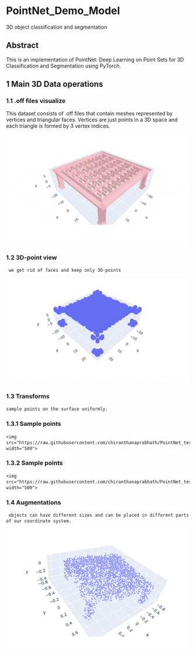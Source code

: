 # PointNet_Demo_Model
3D object classification and segmentation 
## Abstract
This is an implementation of PointNet: Deep Learning on Point Sets for 3D Classification and Segmentation using PyTorch.

## 1 Main 3D Data operations


   ### 1.1 .off files visualize

   This dataset consists of .off files that contain meshes represented by vertices and triangular faces. Vertices are just points in a 3D space and each triangle is formed by 3 vertex indices.
   
   <img src="https://raw.githubusercontent.com/chiranthanaprabhath/PointNet_test/main/visualize_with_face.png" width="500">
    
   ### 1.2 3D-point view
   
     we get rid of faces and keep only 3D-points

   <img src="https://raw.githubusercontent.com/chiranthanaprabhath/PointNet_test/main/visualize_without_faces.png" width="500">
   
   ### 1.3 Transforms

    sample points on the surface uniformly.
    
   ### 1.3.1 Sample points
   
    <img src="https://raw.githubusercontent.com/chiranthanaprabhath/PointNet_test/main/Transforms.png" width="500">
    
   ### 1.3.2 Sample points

   
    <img src="https://raw.githubusercontent.com/chiranthanaprabhath/PointNet_test/main/Normalize.png" width="500">
    
   ### 1.4 Augmentations
   
     objects can have different sizes and can be placed in different parts of our coordinate system.
     
   <img src="https://raw.githubusercontent.com/chiranthanaprabhath/PointNet_test/main/Augmentations.png" width="500">
   

   

